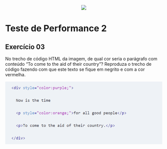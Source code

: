 <p align="center">
    <img src="https://www.infnet.edu.br/infnet/wp-content/themes/infnet.homepage//assets/img/LogoInfnetRodape.png"/>
</p>

# Teste de Performance 2

## Exercício 03

<p align="center">

No trecho de código HTML da imagem, de qual cor seria o parágrafo com conteúdo “To come to the aid of their country”? Reproduza o trecho de código fazendo com que este texto se fique em negrito e com a cor vermelha.

<p align="center">
    <img src="image.png"/>
</p>
